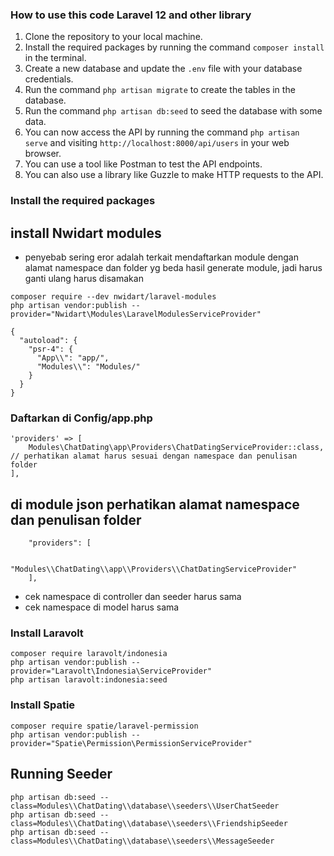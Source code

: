 <!-- How To -->
### How to use this code Laravel 12 and other library
1. Clone the repository to your local machine.
2. Install the required packages by running the command `composer install` in the terminal.
3. Create a new database and update the `.env` file with your database credentials.
4. Run the command `php artisan migrate` to create the tables in the database.
5. Run the command `php artisan db:seed` to seed the database with some data.
6. You can now access the API by running the command `php artisan serve` and visiting
`http://localhost:8000/api/users` in your web browser.
7. You can use a tool like Postman to test the API endpoints.
8. You can also use a library like Guzzle to make HTTP requests to the API.

### Install the required packages

## install Nwidart modules

- penyebab sering eror adalah terkait mendaftarkan module dengan alamat namespace dan folder yg beda hasil generate module, jadi harus ganti ulang harus disamakan

````
composer require --dev nwidart/laravel-modules
php artisan vendor:publish --provider="Nwidart\Modules\LaravelModulesServiceProvider"

````

````
{
  "autoload": {
    "psr-4": {
      "App\\": "app/",
      "Modules\\": "Modules/"
    }
  }
}

````

### Daftarkan di Config/app.php

````
'providers' => [
    Modules\ChatDating\app\Providers\ChatDatingServiceProvider::class, // perhatikan alamat harus sesuai dengan namespace dan penulisan folder
],

````
## di module json perhatikan alamat namespace dan penulisan folder

````
    "providers": [

        "Modules\\ChatDating\\app\\Providers\\ChatDatingServiceProvider"
    ],

````

- cek namespace di controller dan seeder harus sama
- cek namespace di model harus sama

### Install Laravolt

````
composer require laravolt/indonesia
php artisan vendor:publish --provider="Laravolt\Indonesia\ServiceProvider"
php artisan laravolt:indonesia:seed

````

### Install Spatie

````
composer require spatie/laravel-permission
php artisan vendor:publish --provider="Spatie\Permission\PermissionServiceProvider"

````

## Running Seeder

````
php artisan db:seed --class=Modules\\ChatDating\\database\\seeders\\UserChatSeeder
php artisan db:seed --class=Modules\\ChatDating\\database\\seeders\\FriendshipSeeder
php artisan db:seed --class=Modules\\ChatDating\\database\\seeders\\MessageSeeder

````